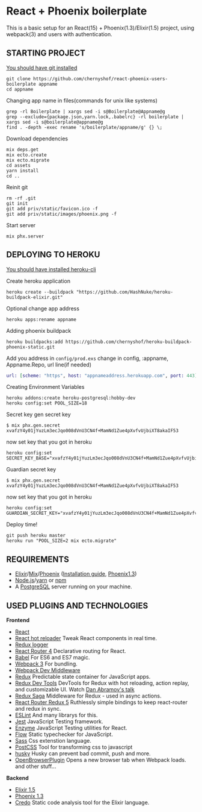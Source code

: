 # React + Phoenix boilerplate

This is a basic setup for an React(15) + Phoenix(1.3)/Elixir(1.5) project, using webpack(3) and users with authentication.

## STARTING PROJECT
[You should have git installed](https://git-scm.com/book/en/v2/Getting-Started-Installing-Git)
```
git clone https://github.com/chernyshof/react-phoenix-users-boilerplate appname
cd appname
```

Changing app name in files(commands for unix like systems)
```
grep -rl Boilerplate | xargs sed -i s@Boilerplate@Appname@g
grep --exclude={package.json,yarn.lock,.babelrc} -rl boilerplate | xargs sed -i s@boilerplate@appname@g
find . -depth -exec rename 's/boilerplate/appname/g' {} \; 
```

Download dependencies
```
mix deps.get
mix ecto.create
mix ecto.migrate
cd assets
yarn install
cd ..
```

Reinit git
```
rm -rf .git
git init
git add priv/static/favicon.ico -f
git add priv/static/images/phoenix.png -f
```

Start server
```
mix phx.server
```

## DEPLOYING TO HEROKU
[You should have installed heroku-cli](https://devcenter.heroku.com/articles/heroku-cli)

Create heroku application
```
heroku create --buildpack "https://github.com/HashNuke/heroku-buildpack-elixir.git"
```

Optional change app address 
```
heroku apps:rename appname
```

Adding phoenix buildpack
```
heroku buildpacks:add https://github.com/chernyshof/heroku-buildpack-phoenix-static.git
```

Add you address
in `config/prod.exs`
change in config, :appname, Appname.Repo, url line(if needed)
```elixir
url: [scheme: "https", host: "appnameaddress.herokuapp.com", port: 443],
```

Creating Environment Variables
```
heroku addons:create heroku-postgresql:hobby-dev
heroku config:set POOL_SIZE=18
```

Secret key
gen secret key
```
$ mix phx.gen.secret
xvafzY4y01jYuzLm3ecJqo008dVnU3CN4f+MamNd1Zue4pXvfvUjbiXT8akaIF53
```
now set key that you got in heroku
```
heroku config:set SECRET_KEY_BASE="xvafzY4y01jYuzLm3ecJqo008dVnU3CN4f+MamNd1Zue4pXvfvUjbiXT8akaIF53"
```

Guardian secret key
```
$ mix phx.gen.secret
xvafzY4y01jYuzLm3ecJqo008dVnU3CN4f+MamNd1Zue4pXvfvUjbiXT8akaIF53
```
now set key that you got in heroku
```
heroku config:set GUARDIAN_SECRET_KEY="xvafzY4y01jYuzLm3ecJqo008dVnU3CN4f+MamNd1Zue4pXvfvUjbiXT8akaIF53"
```

Deploy time!
```
git push heroku master
heroku run "POOL_SIZE=2 mix ecto.migrate"
```


## REQUIREMENTS
- [Elixir](http://elixir-lang.org/)/[Mix](http://elixir-lang.org/getting-started/mix-otp/introduction-to-mix.html)/[Phoenix](http://www.phoenixframework.org/) ([Installation guide](http://www.phoenixframework.org/docs/installation), [Phoenix1.3](https://gist.github.com/chrismccord/71ab10d433c98b714b75c886eff17357))
- [Node.js](https://nodejs.org/en/)/[yarn](https://yarnpkg.com/) or [npm](https://www.npmjs.com/)
- A [PostgreSQL](https://www.postgresql.org/) server running on your machine.

## USED PLUGINS AND TECHNOLOGIES
**Frontend**
* [React](https://github.com/facebook/react)
* [React hot reloader](https://github.com/gaearon/react-hot-loader) Tweak React components in real time.
* [Redux logger](https://github.com/evgenyrodionov/redux-logger)
* [React Router 4](https://github.com/ReactTraining/react-router) Declarative routing for React.
* [Babel](http://babeljs.io) For ES6 and ES7 magic.
* [Webpack 3](http://webpack.github.io) For bundling.
* [Webpack Dev Middleware](http://webpack.github.io/docs/webpack-dev-middleware.html)
* [Redux](https://github.com/reactjs/redux) Predictable state container for JavaScript apps.
* [Redux Dev Tools](https://github.com/gaearon/redux-devtools) DevTools for Redux with hot reloading, action replay, and customizable UI. Watch [Dan Abramov's talk](https://www.youtube.com/watch?v=xsSnOQynTHs)
* [Redux Saga](https://github.com/redux-saga/redux-saga) Middleware for Redux - used in async actions.
* [React Router Redux 5](https://github.com/reactjs/react-router-redux) Ruthlessly simple bindings to keep react-router and redux in sync.
* [ESLint](http://eslint.org) And many librarys for this.
* [Jest](https://facebook.github.io/jest/) JavaScript Testing framework.
* [Enzyme](http://airbnb.io/enzyme/) JavaScript Testing utilities for React.
* [Flow](https://flow.org/) Static typechecker for JavaScript. 
* [Sass](http://sass-lang.com/) Css extenstion language.
* [PostCSS](http://postcss.org/) Tool for transforming css to javascript
* [husky](https://github.com/typicode/husky) Husky can prevent bad commit, push and more.
* [OpenBrowserPlugin](https://github.com/baldore/open-browser-webpack-plugin) Opens a new browser tab when Webpack loads.
and other stuff...

**Backend**
* [Elixir 1.5](http://elixir-lang.org/)
* [Phoenix 1.3](http://www.phoenixframework.org/)
* [Credo](https://github.com/rrrene/credo) Static code analysis tool for the Elixir language.
